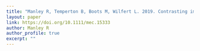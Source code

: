 ```yaml
---
title: "Manley R, Temperton B, Boots M, Wilfert L. 2019. Contrasting impacts of a novel specialist vector on multi-host viral pathogen epidemiology in wild and managed bees. Molecular Ecology doi:10.1111/mec.15333."
layout: paper
link: https://doi.org/10.1111/mec.15333
author: Manley R
author_profile: true
excerpt: ""
---
```

